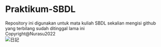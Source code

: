 # Praktikum-SBDL
Repository ini digunakan untuk mata kuliah SBDL sekalian mengisi github yang terbilang sudah ditinggal lama ini
</br> Copyright@Nurasu2022 </br>
![日記](https://user-images.githubusercontent.com/81909630/197078513-17e17f66-ac1f-41f6-92c2-302eeaed6e6e.png)
